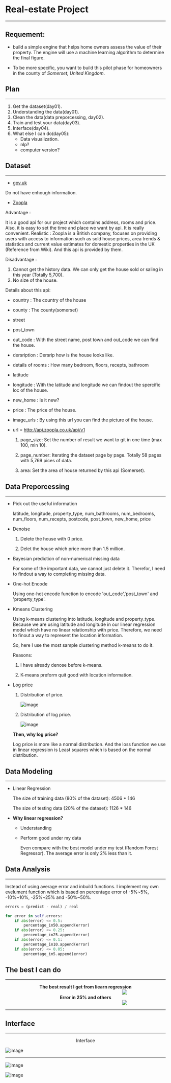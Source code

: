# Real-estate Project

---

## Requement:

- build a simple engine that helps home owners assess the value of their property. The engine will use a machine learning algorithm to determine the final figure.

- To be more specific, you want to build this pilot phase for homeowners in the county of *Somerset, United Kingdom*.

## Plan

---

1. Get the dataset(day01).
2. Understanding the data(day01).
3. Clean the data(data preporcessing, day02).
4. Train and test your data(day03).
5. Interface(day04).
6. What else I can do(day05):
    - Data visualization.
    - nlp?
    - computer version?

## Dataset

---
- [gov.uk](https://www.gov.uk/government/statistical-data-sets/price-paid-data-downloads)

Do not have enhough information.

- [Zoopla](https://developer.zoopla.co.uk/)

Advantage :

It is a good api for our project which contains address, rooms and price. Also, it is easy to set the time and place we want by api. It is really convenient. Realistic : Zoopla is a British company, focuses on providing users with access to information such as sold house prices, area trends & statistics and current value estimates for domestic properties in the UK (Reference from Wiki). And this api is provided by them.

Disadvantage : 

1. Cannot get the history data. We can only get the house sold or saling in this year (Totally 5,700).
2. No size of the house.


Details about this api:

- country : The country of the house
- county : The county(somerset)
- street
- post_town
- out_code : With the street name, post town and out_code we can find the house.
- dersription : Dersrip how is the house looks like.
- details of rooms : How many bedroom, floors, recepts, bathroom
- latitude
- longitude : With the latitude and longitude we can findout the spercific loc of the house.
- new_home : Is it new?
- price : The price of the house.
- image_urls : By using this url you can find the picture of the house.

- url = http://api.zoopla.co.uk/api/v1

    1. page_size: Set the number of result we want to git in one time (max 100, min 10).

    2. page_number: Iterating the dataset page by page. Totally 58 pages with 5,769 pices of data.

    3. area: Set the area of house returned by this api (Somerset).

## Data Preporcessing

---

- Pick out the useful information

    latitude, longitude, property_type, num_bathrooms, num_bedrooms, num_floors, num_recepts, postcode, post_town, new_home, price

- Denoise

    1. Delete the house with 0 price.

    2. Delet the house which price more than 1.5 million.

- Bayesian prediction of non-numerical missing data

    For some of the important data, we cannot just delete it. Therefor, I need to findout a way to completing missing data.

- One-hot Encode

    Using one-hot encode function to encode 'out_code','post_town' and 'property_type'.

- Kmeans Clustering

    Using k-means clustering into latitude, longitude and property_type. Because we are using latitude and longitude in our linear regression model which have no linear relationship with price. Therefore, we need to finout a way to represent the location information.

    So, here I use the most sample clustering method k-means to do it.

    Reasons:

    1. I have already denose before k-means.

    2. K-means preform quit good with location information.

- Log price

    1. Distribution of price.

        ![image](price.png)

    2. Distribution of log price.

        ![image](log_price.png)

    **Then, why log price?**

    Log price is more like a normal distribution. And the loss function we use in linear regression is Least squares which is based on the normal distribution.


## Data Modeling

---

- Linear Regression

    The size of training data (80% of the dataset): 4506 * 146

    The size of testing data (20% of the dataset): 1126 * 146

- **Why linear regression?**

    - Understanding

    - Perform good under my data

        Even compare with the best model under my test (Random Forest Regressor). The average error is only 2% less than it.

## Data Analysis

---

Instead of using average error and inbuild functions. I implement my own evelument function which is based on percentage error of -5%~5%, -10%~10%, -25%~25% and -50%~50%.

```python
errors = (predict - real) / real

for error in self.errors:
    if abs(error) <= 0.5:
        percentage_in50.append(error)
    if abs(error) <= 0.25:
        percentage_in25.append(error)
    if abs(error) <= 0.1:
        percentage_in10.append(error)
    if abs(error) <= 0.05:
        percentage_in5.append(error)
```


## The best I can do

---

<center><b>The best result I get from liearn regression</b></center>

<center style="width:750px"><img src='result.png'/></center>

<center><b>Error in 25% and others</b></center>

<center style="width:750px"><img src='meta-chart.png'/></center>

---

## Interface

---

<center><a herf='http://localhost:5000/'>Interface</a></center>

![image](interface.png)

---

![image](powered-by-zoopla.png)

![image](power-by-sklearn.png)
